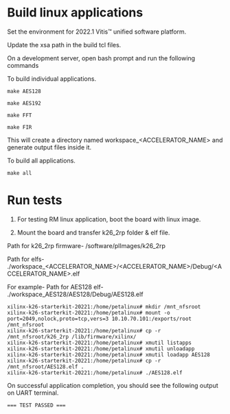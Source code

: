 # Build linux applications

Set the environment for 2022.1 Vitis™ unified software platform.

Update the xsa path in the build tcl files. 

On a development server, open bash prompt and run the following commands

To build individual applications.
```
make AES128

make AES192

make FFT

make FIR
```
This will create a directory named workspace_<ACCELERATOR_NAME> and generate output files inside it.


To build all applications.
```
make all
```



# Run tests
1. For testing RM linux application, boot the board with linux image. 

2. Mount the board and transfer k26_2rp folder & elf file. 

Path for k26_2rp firmware- /software/plImages/k26_2rp 

Path for elfs- ./workspace_<ACCELERATOR_NAME>/<ACCELERATOR_NAME>/Debug/<ACCELERATOR_NAME>.elf

For example- Path for AES128 elf- ./workspace_AES128/AES128/Debug/AES128.elf 

```
xilinx-k26-starterkit-20221:/home/petalinux# mkdir /mnt_nfsroot
xilinx-k26-starterkit-20221:/home/petalinux# mount -o port=2049,nolock,proto=tcp,vers=3 10.10.70.101:/exports/root /mnt_nfsroot
xilinx-k26-starterkit-20221:/home/petalinux# cp -r /mnt_nfsroot/k26_2rp /lib/firmware/xilinx/ 
xilinx-k26-starterkit-20221:/home/petalinux# xmutil listapps
xilinx-k26-starterkit-20221:/home/petalinux# xmutil unloadapp
xilinx-k26-starterkit-20221:/home/petalinux# xmutil loadapp AES128
xilinx-k26-starterkit-20221:/home/petalinux# cp -r /mnt_nfsroot/AES128.elf .
xilinx-k26-starterkit-20221:/home/petalinux# ./AES128.elf 
```

On successful application completion, you should see the following output on UART terminal.

```
=== TEST PASSED ===
```
